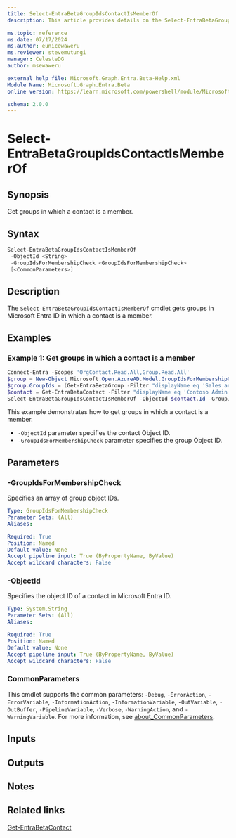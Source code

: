 ```yaml
---
title: Select-EntraBetaGroupIdsContactIsMemberOf
description: This article provides details on the Select-EntraBetaGroupIdsContactIsMemberOf.

ms.topic: reference
ms.date: 07/17/2024
ms.author: eunicewaweru
ms.reviewer: stevemutungi
manager: CelesteDG
author: msewaweru

external help file: Microsoft.Graph.Entra.Beta-Help.xml
Module Name: Microsoft.Graph.Entra.Beta
online version: https://learn.microsoft.com/powershell/module/Microsoft.Graph.Entra.Beta/Select-EntraBetaGroupIdsContactIsMemberOf

schema: 2.0.0
---
```


# Select-EntraBetaGroupIdsContactIsMemberOf

## Synopsis

Get groups in which a contact is a member.

## Syntax

```powershell
Select-EntraBetaGroupIdsContactIsMemberOf
 -ObjectId <String>
 -GroupIdsForMembershipCheck <GroupIdsForMembershipCheck>
 [<CommonParameters>]
```

## Description

The `Select-EntraBetaGroupIdsContactIsMemberOf` cmdlet gets groups in Microsoft Entra ID in which a contact is a member.

## Examples

### Example 1: Get groups in which a contact is a member

```powershell
Connect-Entra -Scopes 'OrgContact.Read.All,Group.Read.All'
$group = New-Object Microsoft.Open.AzureAD.Model.GroupIdsForMembershipCheck
$group.GroupIds = (Get-EntraBetaGroup -Filter "displayName eq 'Sales and Marketing'").Id
$contact = Get-EntraBetaContact -Filter "displayName eq 'Contoso Admin'"
Select-EntraBetaGroupIdsContactIsMemberOf -ObjectId $contact.Id -GroupIdsForMembershipCheck $group
```

This example demonstrates how to get groups in which a contact is a member.

- `-ObjectId` parameter specifies the contact Object ID.
- `-GroupIdsForMembershipCheck` parameter specifies the group Object ID.

## Parameters

### -GroupIdsForMembershipCheck

Specifies an array of group object IDs.

```yaml
Type: GroupIdsForMembershipCheck
Parameter Sets: (All)
Aliases:

Required: True
Position: Named
Default value: None
Accept pipeline input: True (ByPropertyName, ByValue)
Accept wildcard characters: False
```

### -ObjectId

Specifies the object ID of a contact in Microsoft Entra ID.

```yaml
Type: System.String
Parameter Sets: (All)
Aliases:

Required: True
Position: Named
Default value: None
Accept pipeline input: True (ByPropertyName, ByValue)
Accept wildcard characters: False
```

### CommonParameters

This cmdlet supports the common parameters: `-Debug`, `-ErrorAction`, `-ErrorVariable`, `-InformationAction`, `-InformationVariable`, `-OutVariable`, `-OutBuffer`, `-PipelineVariable`, `-Verbose`, `-WarningAction`, and `-WarningVariable`. For more information, see [about_CommonParameters](https://go.microsoft.com/fwlink/?LinkID=113216).

## Inputs

## Outputs

## Notes

## Related links

[Get-EntraBetaContact](Get-EntraBetaContact.md)
